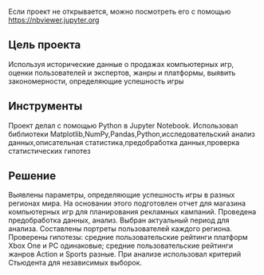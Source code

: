 Если проект не открывается, можно посмотреть его с помощью https://nbviewer.jupyter.org

## Цель проекта
Используя исторические данные о продажах компьютерных игр, оценки пользователей и экспертов, жанры и платформы, выявить закономерности, определяющие успешность игры 
## Инструменты
Проект делал с помощью Python в Jupyter Notebook. Использовал библиотеки Matplotlib,NumPy,Pandas,Python,исследовательский анализ данных,описательная статистика,предобработка данных,проверка статистических гипотез
## Решение
Выявлены параметры, определяющие успешность игры в разных регионах мира. На
основании этого подготовлен отчет для магазина компьютерных игр для планирования
рекламных кампаний. Проведена предобработка данных, анализ. Выбран актуальный
период для анализа. Составлены портреты пользователей каждого региона. Проверены
гипотезы: средние пользовательские рейтинги платформ Xbox One и PC одинаковые;
средние пользовательские рейтинги жанров Action и Sports разные. При анализе использовал критерий Стьюдента для независимых выборок.
